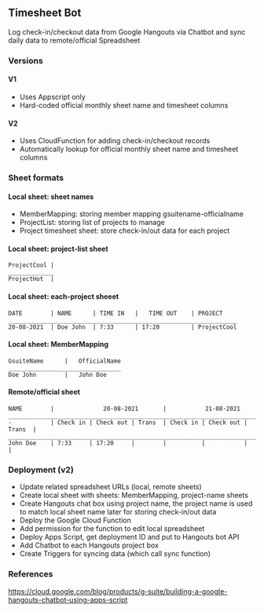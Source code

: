 ## Timesheet Bot
Log check-in/checkout data from Google Hangouts via Chatbot and sync daily data to remote/official Spreadsheet

### Versions
#### V1 
- Uses Appscript only
- Hard-coded official monthly sheet name and timesheet columns

#### V2 
- Uses CloudFunction for adding check-in/checkout records
- Automatically lookup for official monthly sheet name and timesheet columns

### Sheet formats

#### Local sheet: sheet names
- MemberMapping: storing member mapping gsuitename-officialname
- ProjectList: storing list of projects to manage
- Project timesheet sheet: store check-in/out data for each project

#### Local sheet: project-list sheet
```
ProjectCool |
_____________
ProjectHot  |
```

#### Local sheet: each-project sheeet
```
DATE        | NAME      | TIME IN   |	TIME OUT    | PROJECT
_________________________________________________________________
20-08-2021  | Doe John  | 7:33      | 17:20         | ProjectCool
```

#### Local sheet: MemberMapping
```
GsuiteName      |	OfficialName
________________________________
Doe John        |   John Doe
```

#### Remote/official sheet
```
NAME        |              20-08-2021       |           21-08-2021
_____________________________________________________________________________
-           | Check in | Check out | Trans  | Check in | Check out | Trans  |
_____________________________________________________________________________
John Doe    | 7:33     | 17:20     |        |          |           |        |
```

### Deployment (v2)
- Update related spreadsheet URLs (local, remote sheets)
- Create local sheet with sheets: MemberMapping, project-name sheets
- Create Hangouts chat box using project name, the project name is used to match local sheet name later for storing check-in/out data
- Deploy the Google Cloud Function
- Add permission for the function to edit local spreadsheet
- Deploy Apps Script, get deployment ID and put to Hangouts bot API
- Add Chatbot to each Hangouts project box
- Create Triggers for syncing data (which call sync function)

### References
<https://cloud.google.com/blog/products/g-suite/building-a-google-hangouts-chatbot-using-apps-script>